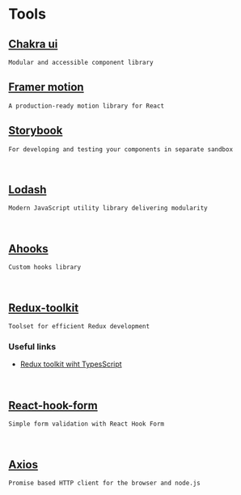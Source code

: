 # Tools

## [Chakra ui](https://next.chakra-ui.com/)

```
Modular and accessible component library
```

## [Framer motion](https://www.framer.com/motion/)

```
A production-ready motion library for React
```

## [Storybook](https://storybook.js.org/docs/react/get-started/introduction)

```
For developing and testing your components in separate sandbox
```

<br/>

## [Lodash](https://lodash.com/)

```
Modern JavaScript utility library delivering modularity
```

<br/>

## [Ahooks](https://ahooks.js.org/)

```
Custom hooks library
```

<br/>

## [Redux-toolkit](https://redux-toolkit.js.org/)

```
Toolset for efficient Redux development
```

### Useful links

-   [Redux toolkit wiht TypesScript](https://www.mattbutton.com/redux-made-easy-with-redux-toolkit-and-typescript/)

<br/>

## [React-hook-form](https://react-hook-form.com/get-started#SchemaValidation)

```
Simple form validation with React Hook Form
```

<br/>

## [Axios](https://github.com/axios/axios)

```
Promise based HTTP client for the browser and node.js
```

<br/>

<!-- ## [Cypress](https://www.cypress.io/)

```
Integration / e2e / unit automation testing framework
```

### Useful links

-   [Cypress react testing](https://blog.sapegin.me/all/react-testing-4-cypress/)

-   [Cypress unit testing](https://dev.to/bahmutov/test-react-component-with-cypress-react-unit-test-example-4d99)

-   [Cypress best practies](https://docs.cypress.io/examples/examples/tutorials.html#Best-Practices)

### Projects examples

-   [Cypress realword app](https://github.com/cypress-io/cypress-realworld-app)

-   [Cypress with CI/CD](https://github.com/cypress-io/cypress-example-kitchensink) -->
